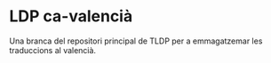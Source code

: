 LDP ca-valencià
===

Una branca del repositori principal de TLDP per a emmagatzemar les traduccions al valencià.

